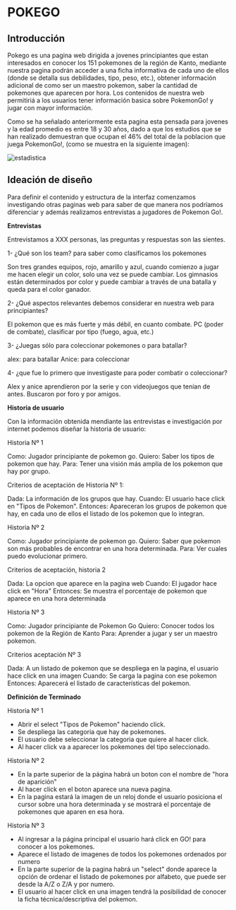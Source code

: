 
# POKEGO

## **Introducción**

Pokego es una pagina web dirigida a jovenes principiantes que estan interesados en conocer los 151 pokemones de la región de Kanto, mediante nuestra pagina podrán acceder a una ficha informativa de cada uno de ellos (donde se detalla sus debilidades, tipo, peso, etc.), obtener información adicional de como ser un maestro pokemon, saber la cantidad de pokemones que aparecen por hora. Los contenidos de nuestra web permitiriá a los usuarios tener información basica sobre PokemonGo! y jugar con mayor información.

Como se ha señalado anteriormente esta pagina esta pensada para jovenes y la edad promedio es entre 18 y 30 años, dado a que los estudios que se han realizado demuestran que ocupan el 46% del total de la poblacion que juega PokemonGo!, (como se muestra en la siguiente imagen):



![estadistica](https://media.redadn.es/imagenes/pokemon-go-android_291424.jpg)




## **Ideación de diseño**

Para definir el contenido y estructura de la interfaz comenzamos investigando otras paginas web para saber de que manera nos podríamos diferenciar y además realizamos entrevistas a jugadores de Pokemon Go!.

**Entrevistas**  

Entrevistamos a XXX personas, las preguntas y respuestas son las sientes.

1- ¿Qué son los team? para saber como clasificamos los pokemones

Son tres grandes equipos, rojo, amarillo y azul, cuando comienzo a jugar me hacen elegir un color, solo una vez se puede cambiar. Los gimnasios están determinados por color y puede cambiar a través de una batalla y queda para el color ganador.

2- ¿Qué aspectos relevantes debemos considerar en nuestra web para principiantes?

El pokemon que es más fuerte y más débil, en cuanto combate. PC (poder de combate), clasificar por tipo (fuego, agua, etc.)

3- ¿Juegas sólo para coleccionar pokemones o para batallar?

alex: para batallar
Anice: para coleccionar

4- ¿que fue lo primero que investigaste para poder combatir o coleccionar?

Alex y anice aprendieron por la serie y con videojuegos que tenían de antes. Buscaron por foro y por amigos.


**Historia de usuario**

Con la información obtenida mendiante las entrevistas e investigación por internet podemos diseñar la historia de usuario:

Historia Nº 1

Como: Jugador principiante de pokemon go.
Quiero: Saber los tipos de pokemon que hay.
Para: Tener una visión más amplia de los pokemon que hay por grupo.

Criterios de aceptación de Historia Nº 1:

Dada: La información de los grupos que hay.
Cuando: El usuario hace click en "Tipos de Pokemon".
Entonces: Apareceran los grupos de pokemon que hay, en cada uno de ellos el listado de los pokemon que lo integran.

Historia Nº 2

Como: Jugador principiante de pokemon go.
Quiero: Saber que pokemon son más probables de encontrar en una hora determinada.
Para: Ver cuales puedo evolucionar primero.

Criterios de aceptación, historia 2

Dada: La opcion que aparece en la pagina web
Cuando: El jugador hace click en "Hora"
Entonces: Se muestra el porcentaje de pokemon que aparece en una hora determinada

Historia Nº 3

Como: Jugador principiante de Pokemon Go
Quiero: Conocer todos los pokemon de la Región de Kanto
Para: Aprender a jugar y ser un maestro pokemon.

Criterios aceptación Nº 3

Dada: A un listado de pokemon que se despliega en la pagina, el usuario hace click en una imagen
Cuando: Se carga la pagina con ese pokemon
Entonces: Aparecerá el listado de características del pokemon.

**Definición de Terminado**

Historia Nº 1

* Abrir el select "Tipos de Pokemon" haciendo click.
* Se despliega las categoria que hay de pokemones.
* El usuario debe seleccionar la categoria que quiere al hacer click.
* Al hacer click va a aparecer los pokemones del tipo seleccionado.

Historia Nº 2

* En la parte superior de la página habrá un boton con el nombre de "hora de aparición"
* Al hacer click en el boton aparece una nueva pagina.
* En la pagina estará la imagen de un reloj donde el usuario posiciona el cursor sobre una hora determinada y se mostrará el porcentaje de pokemones que aparen en esa hora.

Historia Nº 3

* Al ingresar a la página principal el usuario hará click en GO! para conocer a los pokemones.
* Aparece el listado de imagenes de todos los pokemones ordenados por numero
* En la parte superior de la pagina habrá un "select" donde aparece la opción de ordenar el listado de pokemones por alfabeto, que puede ser desde la A/Z o Z/A y por numero.
* El usuario al hacer click en una imagen tendrá la posibilidad de conocer la ficha técnica/descriptiva del pokemon.




